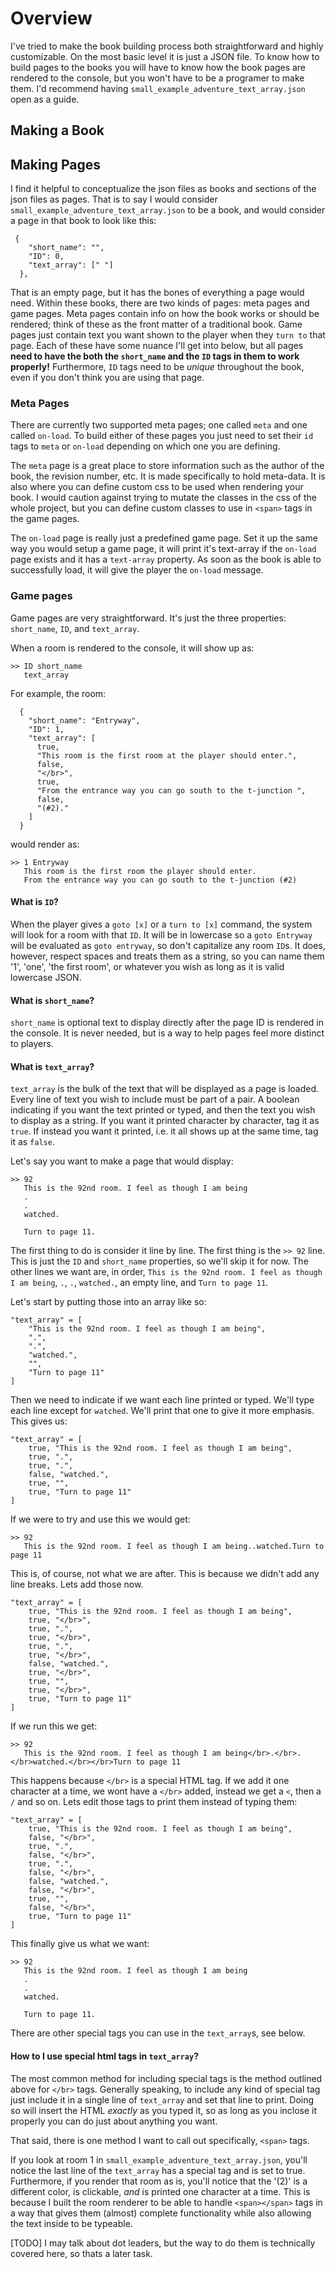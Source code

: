 # Overview

I've tried to make the book building process both straightforward and highly customizable. On the most basic level it is just a JSON file. To know how to build pages to the books you will have to know how the book pages are rendered to the console, but you won't have to be a programer to make them. I'd recommend having `small_example_adventure_text_array.json` open as a guide.

## Making a Book

## Making Pages

I find it helpful to conceptualize the json files as books and sections of the json files as pages. That is to say I would consider `small_example_adventure_text_array.json` to be a book, and would consider a page in that book to look like this:

```
 {
    "short_name": "",
    "ID": 0,
    "text_array": [" "]
  },
```

That is an empty page, but it has the bones of everything a page would need. Within these books, there are two kinds of pages: meta pages and game pages. Meta pages contain info on how the book works or should be rendered; think of these as the front matter of a traditional book. Game pages just contain text you want shown to the player when they `turn to` that page. Each of these have some nuance I'll get into below, but all pages **need to have the both the `short_name` and the `ID` tags in them to work properly!** Furthermore, `ID` tags need to be _unique_ throughout the book, even if you don't think you are using that page.

### Meta Pages

There are currently two supported meta pages; one called `meta` and one called `on-load`. To build either of these pages you just need to set their `id` tags to `meta` or `on-load` depending on which one you are defining.

The `meta` page is a great place to store information such as the author of the book, the revision number, etc. It is made specifically to hold meta-data. It is also where you can define custom css to be used when rendering your book. I would caution against trying to mutate the classes in the css of the whole project, but you can define custom classes to use in `<span>` tags in the game pages.

The `on-load` page is really just a predefined game page. Set it up the same way you would setup a game page, it will print it's text-array if the `on-load` page exists and it has a `text-array` property. As soon as the book is able to successfully load, it will give the player the `on-load` message.

### Game pages

Game pages are very straightforward. It's just the three properties: `short_name`, `ID`, and `text_array`.

When a room is rendered to the console, it will show up as:

```
>> ID short_name
   text_array
```

For example, the room:

```
  {
    "short_name": "Entryway",
    "ID": 1,
    "text_array": [
      true,
      "This room is the first room at the player should enter.",
      false,
      "</br>",
      true,
      "From the entrance way you can go south to the t-junction ",
      false,
      "(#2)."
    ]
  }
```

would render as:

```
>> 1 Entryway
   This room is the first room the player should enter.
   From the entrance way you can go south to the t-junction (#2)
```

#### What is `ID`?

When the player gives a `goto [x]` or a `turn to [x]` command, the system will look for a room with that `ID`. It will be in lowercase so a `goto Entryway` will be evaluated as `goto entryway`, so don't capitalize any room `ID`s. It does, however, respect spaces and treats them as a string, so you can name them '1', 'one', 'the first room', or whatever you wish as long as it is valid lowercase JSON.

#### What is `short_name`?

`short_name` is optional text to display directly after the page ID is rendered in the console. It is never needed, but is a way to help pages feel more distinct to players.

#### What is `text_array`?

`text_array` is the bulk of the text that will be displayed as a page is loaded. Every line of text you wish to include must be part of a pair. A boolean indicating if you want the text printed or typed, and then the text you wish to display as a string. If you want it printed character by character, tag it as `true`. If instead you want it printed, i.e. it all shows up at the same time, tag it as `false`.

Let's say you want to make a page that would display:

```
>> 92
   This is the 92nd room. I feel as though I am being
   .
   .
   watched.

   Turn to page 11.
```

The first thing to do is consider it line by line. The first thing is the `>> 92` line. This is just the `ID` and `short_name` properties, so we'll skip it for now. The other lines we want are, in order, `This is the 92nd room. I feel as though I am being`, `.`, `.`, `watched.`, an empty line, and `Turn to page 11`.

Let's start by putting those into an array like so:

```
"text_array" = [
    "This is the 92nd room. I feel as though I am being",
    ".",
    ".",
    "watched.",
    "",
    "Turn to page 11"
]
```

Then we need to indicate if we want each line printed or typed. We'll type each line except for `watched`. We'll print that one to give it more emphasis. This gives us:

```
"text_array" = [
    true, "This is the 92nd room. I feel as though I am being",
    true, ".",
    true, ".",
    false, "watched.",
    true, "",
    true, "Turn to page 11"
]
```

If we were to try and use this we would get:

```
>> 92
   This is the 92nd room. I feel as though I am being..watched.Turn to page 11
```

This is, of course, not what we are after. This is because we didn't add any line breaks. Lets add those now.

```
"text_array" = [
    true, "This is the 92nd room. I feel as though I am being",
    true, "</br>",
    true, ".",
    true, "</br>",
    true, ".",
    true, "</br>",
    false, "watched.",
    true, "</br>",
    true, "",
    true, "</br>",
    true, "Turn to page 11"
]
```

If we run this we get:

```
>> 92
   This is the 92nd room. I feel as though I am being</br>.</br>.</br>watched.</br></br>Turn to page 11
```

This happens because `</br>` is a special HTML tag. If we add it one character at a time, we wont have a `</br>` added, instead we get a `<`, then a `/` and so on. Lets edit those tags to print them instead of typing them:

```
"text_array" = [
    true, "This is the 92nd room. I feel as though I am being",
    false, "</br>",
    true, ".",
    false, "</br>",
    true, ".",
    false, "</br>",
    false, "watched.",
    false, "</br>",
    true, "",
    false, "</br>",
    true, "Turn to page 11"
]
```

This finally give us what we want:

```
>> 92
   This is the 92nd room. I feel as though I am being
   .
   .
   watched.

   Turn to page 11.
```

There are other special tags you can use in the `text_array`s, see below.

#### How to I use special html tags in `text_array`?

The most common method for including special tags is the method outlined above for `</br>` tags. Generally speaking, to include any kind of special tag just include it in a single line of `text_array` and set that line to print. Doing so will insert the HTML *exactly* as you typed it, so as long as you inclose it properly you can do just about anything you want.

That said, there is one method I want to call out specifically, `<span>` tags. 

If you look at room 1 in `small_example_adventure_text_array.json`, you'll notice the last line of the `text_array` has a special tag and is set to true. Furthermore, if you render that room as is, you'll notice that the '(2)' is a different color, is clickable, *and* is printed one character at a time. This is because I built the room renderer to be able to handle `<span></span>` tags in a way that gives them (almost) complete functionality while also allowing the text inside to be typeable.

[TODO]
I may talk about dot leaders, but the way to do them is technically covered here, so thats a later task.
